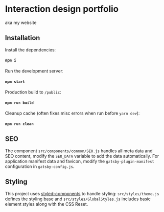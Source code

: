 # Interaction design portfolio

aka my website

## Installation

Install the dependencies:

#### `npm i`

Run the development server:

#### `npm start`

Production build to `/public`:

#### `npm run build`

Cleanup cache (often fixes misc errors when run before `yarn dev`):

#### `npm run clean`

## SEO

The component `src/components/common/SEO.js` handles all meta data and SEO content, modify the `SEO_DATA` variable to add the data automatically. For application manifest data and favicon, modify the `gatsby-plugin-manifest` configuration in `gatsby-config.js`.

## Styling

This project uses [styled-components]() to handle styling: `src/styles/theme.js` defines the styling base and `src/styles/GlobalStyles.js` includes basic element styles along with the CSS Reset.
